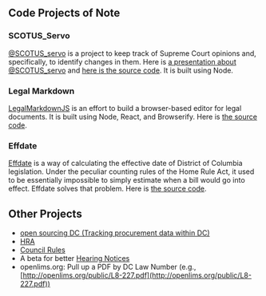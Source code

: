 ## Code Projects of Note

### SCOTUS_Servo

[@SCOTUS_servo](https://twitter.com/scotus_servo) is a project to keep track of Supreme Court opinions and, specifically, to identify changes in them. Here is [a presentation about @SCOTUS_servo](https://esq.io/presentations/scotus-servo-presentation.html) and [here is the source code](https://github.com/vzvenyach/scotus-servo). It is built using Node.

### Legal Markdown

[LegalMarkdownJS](http://legalmarkdown.com) is an effort to build a browser-based editor for legal documents. It is built using Node, React, and Browserify. Here is [the source code](https://github.com/vzvenyach/legalmd).

### Effdate

[Effdate](http://effdate.esq.io) is a way of calculating the effective date of District of Columbia legislation. Under the peculiar counting rules of the Home Rule Act, it used to be essentially impossible to simply estimate when a bill would go into effect. Effdate solves that problem. Here is [the source code](https://github.com/vzvenyach/effdate).

## Other Projects
* [open sourcing DC (Tracking procurement data within DC)](http://code.esq.io/dc-contracts)
* [HRA](http://code.esq.io/HRA)
* [Council Rules](http://code.esq.io/Council_Rules)
* A beta for better [Hearing Notices](https://github.com/vzvenyach/hearings)
* openlims.org: Pull up a PDF by DC Law Number (e.g., [http://openlims.org/public/L8-227.pdf](http://openlims.org/public/L8-227.pdf))